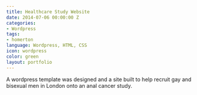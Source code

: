 ```yaml
---
title: Healthcare Study Website
date: 2014-07-06 00:00:00 Z
categories:
- Wordpress
tags:
- homerton
language: Wordpress, HTML, CSS
icon: wordpress
color: green
layout: portfolio
---
```


A wordpress template was designed and a site built to help recruit gay and bisexual men in London onto an anal cancer study.
